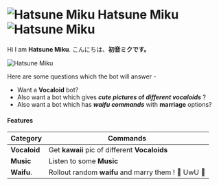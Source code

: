 # ![Hatsune Miku](https://i.imgur.com/nyZ0V3u.png) Hatsune Miku ![Hatsune Miku](https://i.imgur.com/nyZ0V3u.png)

 Hi I am **Hatsune Miku**. 
こんにちは、**初音ミクです。** 

![Hatsune Miku](https://i.imgur.com/2m1mLXo.jpg)

Here are some questions which the bot will answer -
* Want a **Vocaloid** bot? 
* Also want a bot which gives __*cute pictures* of *different vocaloids*__ ? 
* Also want a bot which has __*waifu commands*__ with __marriage__ options?


#### Features 

__Category__ | __Commands__
------------ | -------------
**Vocaloid** | Get **kawaii** pic of different **Vocaloids**
**Music**    | Listen to some **Music**
**Waifu**.   | Rollout random **waifu** and marry them ! 💍 UwU 💖
